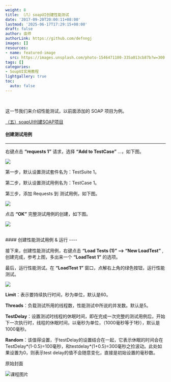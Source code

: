 ```yaml
---
weight: 8
title: （八）soapUI创建性能测试
date: '2017-09-20T20:00:11+08:00'
lastmod: '2025-06-17T17:29:15+08:00'
draft: false
author: 虫师
authorLink: https://github.com/defnngj
images: []
resources:
- name: featured-image
  src: https://images.unsplash.com/photo-1546471180-335a013cb87b?w=300
tags: []
categories:
- SoupUI实用教程
lightgallery: true
toc:
  auto: false
---
```




<br>

这一节我们来介绍性能测试，以前面添加的 SOAP 项目为例。

[（五）soapUI创建SOAP项目](/soapui/create-soap-project/)

#### 创建测试用例
----

右键点击 __“requests 1”__ 请求，选择 __“Add to TestCase”__ ...，如下图。

![](http://img.testclass.net/soapui_add_to_TestCase.png)

第一步，默认设置测试套件名为：TestSuite 1。

第二步，默认设置测试用例名为：TestCase 1。

第三步，添加 Requests 到 测试用例，如下图。

![](http://img.testclass.net/soapui_add_requests_to_TestCase.png)

点击 __“OK”__ 完整测试用例的创建，如下图。

![](http://img.testclass.net/soapui_add_LoadTest.png)

<br>
#### 创建性能测试用例 & 运行
----

接下来，创建性能测试用例，右键点击 __“Load Tests (1)” --> “New LoadTest”__ , 创建完成，参考上图，多出来一个 __“LoadTest 1”__ 的选项。

最后，运行性能测试。在 __“LoadTest 1”__ 窗口，点解右上角的绿色按钮，运行性能测试。

![](http://img.testclass.net/soapui_run_LoadTest.png)

__Limit__：表示要持续执行时间，秒为单位，默认是60。

__Threads__：负载测试所用的线程数，性能测试中所说的并发数。默认是5。

__TestDelay__：设置测试时线程的休眠时间，即在完成一次完整的测试用例后，开始下一次执行时，线程的休眠时间，以毫秒为单位，（1000毫秒等于1秒），默认是1000毫秒。

__Random__：该值得设置，于testDelay的设置结合在一起，它表示休眠的时间会在TestDelay*(1-0.5)=100毫秒，和testdelay*(1+0.5)=300毫秒之捡波动。此处如果设置为0，则表示test delay的值不会随意变化，直接是初始设置的毫秒数。




原始封面

![课程图片](https://images.unsplash.com/photo-1546471180-335a013cb87b?w=300)

